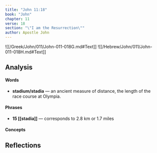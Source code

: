 ```yaml
---
title: "John 11:18"
book: "John"
chapter: 11
verse: 18
section: "\"I am the Resurrection\""
author: Apostle John
---
```

![[/Greek/John/011/John-011-018G.md#Text]]
![[/Hebrew/John/011/John-011-018H.md#Text]]

## Analysis

#### Words
- **stadium/stadia** — an ancient measure of distance, the length of the race course at Olympia.

#### Phrases
- **15 [[stadia]]** — corresponds to 2.8 km or 1.7 miles

#### Concepts

## Reflections
